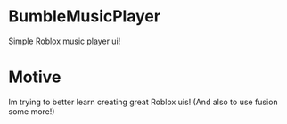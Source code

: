 # BumbleMusicPlayer
Simple Roblox music player ui!

# Motive
Im trying to better learn creating great Roblox uis!
(And also to use fusion some more!)
